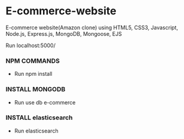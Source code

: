 # E-commerce-website
E-commerce website(Amazon clone) using HTML5, CSS3, Javascript, Node.js, Express.js, MongoDB, Mongoose, EJS

Run localhost:5000/

### NPM COMMANDS

- Run npm install

### INSTALL MONGODB

- Run use db e-commerce

### INSTALL elasticsearch

- Run elasticsearch

